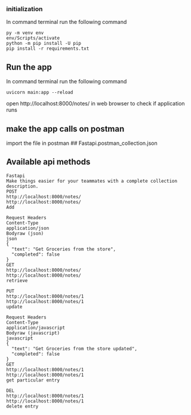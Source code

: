 ### initialization
In command terminal run the following command
```shell
py -m venv env
env/Scripts/activate
python -m pip install -U pip
pip install -r requirements.txt
```

## Run the app 
In command terminal run the following command
```shell
uvicorn main:app --reload
```
open http://localhost:8000/notes/ in web browser to check if application runs

## make the app calls on postman
import the file in postman  ## Fastapi.postman_collection.json


## Available api methods
```shell
Fastapi
Make things easier for your teammates with a complete collection description.
POST
http://localhost:8000/notes/
http://localhost:8000/notes/
Add

Request Headers
Content-Type
application/json
Bodyraw (json)
json
{
  "text": "Get Groceries from the store",
  "completed": false
}
GET
http://localhost:8000/notes/
http://localhost:8000/notes/
retrieve

PUT
http://localhost:8000/notes/1
http://localhost:8000/notes/1
update

Request Headers
Content-Type
application/javascript
Bodyraw (javascript)
javascript
{
  "text": "Get Groceries from the store updated",
  "completed": false
}
GET
http://localhost:8000/notes/1
http://localhost:8000/notes/1
get particular entry

DEL
http://localhost:8000/notes/1
http://localhost:8000/notes/1
delete entry
```
